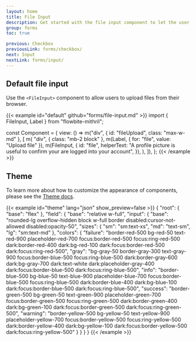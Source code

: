 ```yaml
---
layout: home
title: File Input
description: Get started with the file input component to let the user to upload one or more files from their device storage based on multiple styles and sizes
group: forms
toc: true

previous: Checkbox
previousLink: forms/checkbox/
next: Input
nextLink: forms/input/
---
```


## Default file input

Use the `<FileInput>` component to allow users to upload files from their browser.

{{< example id="default" github="forms/file-input.md" >}}
import { FileInput, Label } from "flowbite-mithril";

const Component = {
  view: () =>
    m("div", { id: "fileUpload", class: "max-w-md" }, [
      m(
        "div",
        { class: "mb-2 block" },
        m(Label, { for: "file", value: "Upload file" }),
        m(FileInput, {
          id: "file",
          helperText: "A profile picture is useful to confirm your are logged into your account",
        }),
      ),
    ]),
};
{{< /example >}}

## Theme

To learn more about how to customize the appearance of components, please see the [Theme docs](https://patopesto.github.io/flowbite-mithril/customize/theme/).

{{< example id="theme" lang="json" show_preview=false >}}
{
  "root": {
    "base": "flex"
  },
  "field": {
    "base": "relative w-full",
    "input": {
      "base": "rounded-lg overflow-hidden block w-full border disabled:cursor-not-allowed disabled:opacity-50",
      "sizes": {
        "sm": "sm:text-xs",
        "md": "text-sm",
        "lg": "sm:text-md"
      },
      "colors": {
        "failure": "border-red-500 bg-red-50 text-red-900 placeholder-red-700 focus:border-red-500 focus:ring-red-500 dark:border-red-400 dark:bg-red-100 dark:focus:border-red-500 dark:focus:ring-red-500",
        "gray": "bg-gray-50 border-gray-300 text-gray-900 focus:border-blue-500 focus:ring-blue-500 dark:border-gray-600 dark:bg-gray-700 dark:text-white dark:placeholder-gray-400 dark:focus:border-blue-500 dark:focus:ring-blue-500",
        "info": "border-blue-500 bg-blue-50 text-blue-900 placeholder-blue-700 focus:border-blue-500 focus:ring-blue-500 dark:border-blue-400 dark:bg-blue-100 dark:focus:border-blue-500 dark:focus:ring-blue-500",
        "success": "border-green-500 bg-green-50 text-green-900 placeholder-green-700 focus:border-green-500 focus:ring-green-500 dark:border-green-400 dark:bg-green-100 dark:focus:border-green-500 dark:focus:ring-green-500",
        "warning": "border-yellow-500 bg-yellow-50 text-yellow-900 placeholder-yellow-700 focus:border-yellow-500 focus:ring-yellow-500 dark:border-yellow-400 dark:bg-yellow-100 dark:focus:border-yellow-500 dark:focus:ring-yellow-500"
      }
    }
  }
}
{{< /example >}}
